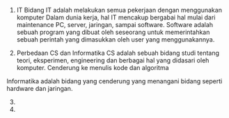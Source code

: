 1. IT
Bidang IT adalah melakukan semua pekerjaan dengan menggunakan komputer
Dalam dunia kerja, hal IT mencakup bergabai hal mulai dari maintenance PC, server, jaringan, sampai software. Software adalah sebuah program yang dibuat oleh seseorang untuk memerintahkan sebuah perintah yang dimasukkan oleh user yang menggunakannya. 

2. Perbedaan CS dan Informatika
CS adalah sebuah bidang studi tentang teori, eksperimen, engineering dan berbagai hal yang didasari oleh komputer. Cenderung ke menulis kode dan algoritma

Informatika adalah bidang yang cenderung yang menangani bidang seperti hardware dan jaringan. 

3.


4. 
